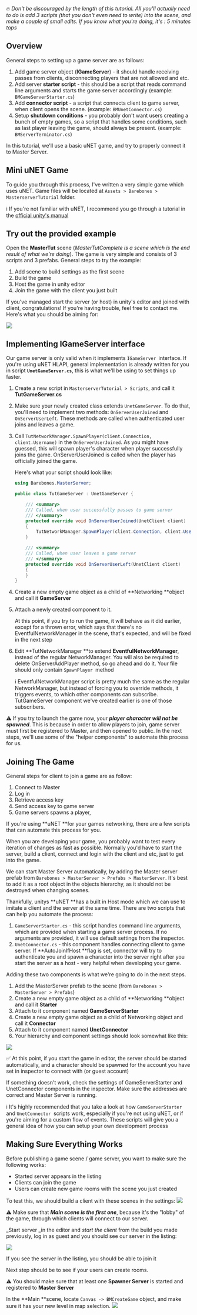 :fire: _Don't be discouraged by the length of this tutorial. All you'll actually need to do is add 3 scripts (that you don't even need to write) into the scene, and make a couple of small edits. If you know what you're doing, it's : 5 minutes tops_

## Overview

General steps to setting up a game server are as follows:

1. Add game server object (**IGameServer**) - it should handle receiving passes from clients, disconnecting players that are not allowed and etc.
1. Add server **starter script** - this should be a script that reads command line arguments and starts the game server accordingly (example: `BMGameServerStarter.cs`)
1. Add **connector script** - a script that connects client to game server, when client opens the scene. (example: `BMUnetConnector.cs`)
1. Setup **shutdown conditions** - you probably don't want users creating a bunch of empty games, so a script that handles some conditions, such as last player leaving the game, should always be present. (example: `BMServerTerminator.cs`)

In this tutorial, we'll use a basic uNET game, and try to properly connect it to Master Server.

## Mini uNET Game

To guide you through this process, I've written a very simple game which uses uNET. Game files will be located at `Assets > Barebones > MasterserverTutorial` folder. 

:information_source: If you're not familiar with uNET, I recommend you go through a tutorial in the [official unity's manual](https://docs.unity3d.com/Manual/UNetSetup.html)

## Try out the provided example

Open the **MasterTut** scene (_MasterTutComplete is a scene which is the end result of what we're doing_). The game is very simple and consists of 3 scripts and 3 prefabs. General steps to try the example:

1. Add scene to build settings as the first scene
1. Build the game
1. Host the game in unity editor
1. Join the game with the client you just built

If you've managed start the server (or host) in unity's editor and joined with client, congratulations! If you're having trouble, feel free to contact me. Here's what you should be aiming for:

![](http://i.imgur.com/D2hoH38.png)

## Implementing IGameServer interface

Our game server is only valid when it implements `IGameServer `interface. If you're using uNET HLAPI, general implementation is already written for you in script **`UnetGameServer.cs`**, this is what we'll be using to set things up faster. 

1. Create a new script in `MasterserverTutorial > Scripts`, and call it **TutGameServer.cs**

2. Make sure your newly created class extends `UnetGameServer`. To do that, you'll need to implement two methods: `OnServerUserJoined` and `OnServerUserLeft`. These methods are called when authenticated user joins and leaves a game.

3. Call `TutNetworkManager.SpawnPlayer(client.Connection, client.Username)` in the `OnServerUserJoined`. As you might have guessed, this will spawn player's character when player successfully joins the game. OnServerUserJoined is called when the player has officially joined the game. 

    Here's what your script should look like:

    ```C#
    using Barebones.MasterServer;

    public class TutGameServer : UnetGameServer {

        /// <summary>
        /// Called, when user successfully passes to game server
        /// </summary>
        protected override void OnServerUserJoined(UnetClient client)
        {
            TutNetworkManager.SpawnPlayer(client.Connection, client.Username);
        }

        /// <summary>
        /// Called, when user leaves a game server
        /// </summary>
        protected override void OnServerUserLeft(UnetClient client)
        {
        }
    }
    ```

4. Create a new empty game object as a child of **Networking **object and call it **GameServer**
5. Attach a newly created component to it.

    At this point, if you try to run the game, it will behave as it did earlier, except for a thrown error, which says that there's no EventfulNetworkManager in the scene, that's expected, and will be fixed in the next step

6. Edit **TutNetworkManager **to extend **EventfulNetworkManager**, instead of the regular NetworkManager. You will also be required to delete OnServerAddPlayer method, so go ahead and do it. Your file should only contain `SpawnPlayer `method 

    :information_source: EventfulNetworkManager script is pretty much the same as the regular NetworkManager, but instead of forcing you to override methods, it triggers events, to which other components can subscribe. TutGameServer component we've created earlier is one of those subscribers. 

:warning: If you try to launch the game now, your _**player character will not be spawned**_. This is because in order to allow players to join, game server must first be registered to Master, and then opened to public. In the next steps, we'll use some of the "helper components" to automate this process for us.

## Joining The Game

General steps for client to join a game are as follow: 

1. Connect to Master
1. Log in
1. Retrieve access key
1. Send access key to game server
1. Game servers spawns a player, 

If you're using **uNET **for your games networking, there are a few scripts that can automate this process for you. 

When you are developing your game, you probably want to test every iteration of changes as fast as possible. Normally you'd have to start the server, build a client, connect and login with the client and etc, just to get into the game.

We can start Master Server automatically, by adding the Master server prefab from `Barebones > MasterServer > Prefabs > MasterServer`. It's best to add it as a root object in the objects hierarchy, as it should not be destroyed when changing scenes.

Thankfully, unitys **uNET **has a built in Host mode which we can use to imitate a client and the server at the same time. There are two scripts that can help you automate the process: 

1. `GameServerStarter.cs` - this script handles command line arguments, which are provided when starting a game server process. If no arguments are provided, it will use default settings from the inspector.
1. `UnetConnector.cs` - this component handles connecting client to game server. If **AutoJoinIfHost **flag is set, connector will try to authenticate you and spawn a character into the server right after you start the server as a host - very helpful when developing your game.

Adding these two components is what we're going to do in the next steps. 

1. Add the MasterServer prefab to the scene (from `Barebones > MasterServer > Prefabs`)
1. Create a new empty game object as a child of **Networking **object and call it **Starter**
1. Attach to it component named **GameServerStarter**
1. Create a new empty game object as a child of Networking object and call it **Connector**
1. Attach to it component named **UnetConnector**
1. Your hierarchy and component settings should look somewhat like this:

![](http://imgur.com/Vi2FaJE)

:white_check_mark: At this point, if you start the game in editor, the server should be started automatically, and a character should be spawned for the account you have set in inspector to connect with (or guest account) 

If something doesn't work, check the settings of GameServerStarter and UnetConnector components in the inspector. Make sure the addresses are correct and Master Server is running.

:information_source: It's highly recommended that you take a look at how `GameServerStarter `and `UnetConnector `scripts work, especially if you're not using uNET, or if you're aiming for a custom flow of events. These scripts will give you a general idea of how you can setup your own development process 

## Making Sure Everything Works

Before publishing a game scene / game server, you want to make sure the following works:

* Started server appears in the listing
* Clients can join the game
* Users can create new game rooms with the scene you just created

To test this, we should build a client with these scenes in the settings: 
![](http://i.imgur.com/yjbT9F1.png)

:warning: Make sure that _**Main scene is the first one**_, because it's the "lobby" of the game, through which clients will connect to our server.

_Start server _in the editor and _start the client_ from the build you made previously, log in as guest and you should see our server in the listing: 

![](http://i.imgur.com/wHZEOkO.png)

If you see the server in the listing, you should be able to join it

Next step should be to see if your users can create rooms. 

:warning: You should make sure that at least one **Spawner Server** is started and registered to **Master Server** 

In the **Main **scene, locate `Canvas -> BMCreateGame` object, and make sure it has your new level in map selection. 
![](http://i.imgur.com/ew1aNY6.png)
